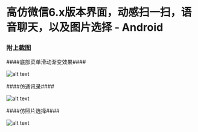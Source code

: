 # 高仿微信6.x版本界面，动感扫一扫，语音聊天，以及图片选择 - Android #
### 附上截图 ###  


####底部菜单滑动渐变效果####

![alt text](https://github.com/XinYang5120/WeiXin_Follow/blob/master/images/device-2016-07-15-153441.png)

####仿通讯录####

![alt text](https://github.com/XinYang5120/WeiXin_Follow/blob/master/images/device-2016-07-13-142308.png)

####仿照片选择####

![alt text](https://github.com/XinYang5120/WeiXin_Follow/blob/master/images/device-2016-07-13-142335.png)
 
 
